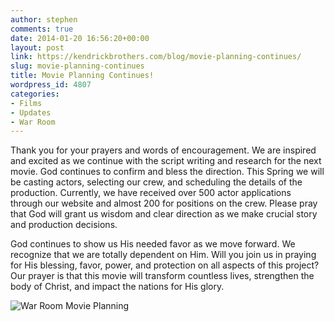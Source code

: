 ```yaml
---
author: stephen
comments: true
date: 2014-01-20 16:56:20+00:00
layout: post
link: https://kendrickbrothers.com/blog/movie-planning-continues/
slug: movie-planning-continues
title: Movie Planning Continues!
wordpress_id: 4807
categories:
- Films
- Updates
- War Room
---
```


Thank you for your prayers and words of encouragement. We are inspired and excited as we continue with the script writing and research for the next movie. God continues to confirm and bless the direction. This Spring we will be casting actors, selecting our crew, and scheduling the details of the production. Currently, we have received over 500 actor applications through our website and almost 200 for positions on the crew. Please pray that God will grant us wisdom and clear direction as we make crucial story and production decisions.  
  
God continues to show us His needed favor as we move forward. We recognize that we are totally dependent on Him. Will you join us in praying for His blessing, favor, power, and protection on all aspects of this project? Our prayer is that this movie will transform countless lives, strengthen the body of Christ, and impact the nations for His glory.  
  
![War Room Movie Planning](https://kendrickbrothers.com/wp-content/uploads/2017/07/War-Room-Movie-Planning.jpg)
